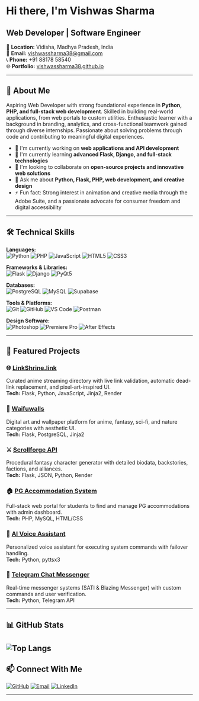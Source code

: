 # Hi there, I'm Vishwas Sharma

## Web Developer | Software Engineer

📍 **Location:** Vidisha, Madhya Pradesh, India  
📧 **Email:** vishwassharma38@gmail.com  
📞 **Phone:** +91 88178 58540  
🌐 **Portfolio:** [vishwassharma38.github.io](https://vishwassharma38.github.io)

---

## 🚀 About Me

Aspiring Web Developer with strong foundational experience in **Python, PHP, and full-stack web development**. Skilled in building real-world applications, from web portals to custom utilities. Enthusiastic learner with a background in branding, analytics, and cross-functional teamwork gained through diverse internships. Passionate about solving problems through code and contributing to meaningful digital experiences.

- 🔭 I'm currently working on **web applications and API development**
- 🌱 I'm currently learning **advanced Flask, Django, and full-stack technologies**
- 👯 I'm looking to collaborate on **open-source projects and innovative web solutions**
- 💬 Ask me about **Python, Flask, PHP, web development, and creative design**
- ⚡ Fun fact: Strong interest in animation and creative media through the Adobe Suite, and a passionate advocate for consumer freedom and digital accessibility

---

## 🛠️ Technical Skills

**Languages:**  
![Python](https://img.shields.io/badge/-Python-3776AB?style=flat&logo=python&logoColor=white)
![PHP](https://img.shields.io/badge/-PHP-777BB4?style=flat&logo=php&logoColor=white)
![JavaScript](https://img.shields.io/badge/-JavaScript-F7DF1E?style=flat&logo=javascript&logoColor=black)
![HTML5](https://img.shields.io/badge/-HTML5-E34F26?style=flat&logo=html5&logoColor=white)
![CSS3](https://img.shields.io/badge/-CSS3-1572B6?style=flat&logo=css3&logoColor=white)

**Frameworks & Libraries:**  
![Flask](https://img.shields.io/badge/-Flask-000000?style=flat&logo=flask&logoColor=white)
![Django](https://img.shields.io/badge/-Django-092E20?style=flat&logo=django&logoColor=white)
![PyQt5](https://img.shields.io/badge/-PyQt5-41CD52?style=flat&logo=qt&logoColor=white)

**Databases:**  
![PostgreSQL](https://img.shields.io/badge/-PostgreSQL-336791?style=flat&logo=postgresql&logoColor=white)
![MySQL](https://img.shields.io/badge/-MySQL-4479A1?style=flat&logo=mysql&logoColor=white)
![Supabase](https://img.shields.io/badge/-Supabase-3ECF8E?style=flat&logo=supabase&logoColor=white)

**Tools & Platforms:**  
![Git](https://img.shields.io/badge/-Git-F05032?style=flat&logo=git&logoColor=white)
![GitHub](https://img.shields.io/badge/-GitHub-181717?style=flat&logo=github&logoColor=white)
![VS Code](https://img.shields.io/badge/-VS%20Code-007ACC?style=flat&logo=visual-studio-code&logoColor=white)
![Postman](https://img.shields.io/badge/-Postman-FF6C37?style=flat&logo=postman&logoColor=white)

**Design Software:**  
![Photoshop](https://img.shields.io/badge/-Photoshop-31A8FF?style=flat&logo=adobe-photoshop&logoColor=white)
![Premiere Pro](https://img.shields.io/badge/-Premiere%20Pro-9999FF?style=flat&logo=adobe-premiere-pro&logoColor=white)
![After Effects](https://img.shields.io/badge/-After%20Effects-9999FF?style=flat&logo=adobe-after-effects&logoColor=white)

---

## 🚀 Featured Projects

### 🌐 [LinkShrine.link](https://github.com/vishwassharma38/linkshrine)

Curated anime streaming directory with live link validation, automatic dead-link replacement, and pixel-art-inspired UI.  
**Tech:** Flask, Python, JavaScript, Jinja2, Render

### 🎨 [Waifuwalls](https://github.com/vishwassharma38/waifuwalls)

Digital art and wallpaper platform for anime, fantasy, sci-fi, and nature categories with aesthetic UI.  
**Tech:** Flask, PostgreSQL, Jinja2

### ⚔️ [Scrollforge API](https://github.com/vishwassharma38/scrollforge)

Procedural fantasy character generator with detailed biodata, backstories, factions, and alliances.  
**Tech:** Flask, JSON, Python, Render

### 🏠 [PG Accommodation System](https://github.com/vishwassharma38/pg-accommodation)

Full-stack web portal for students to find and manage PG accommodations with admin dashboard.  
**Tech:** PHP, MySQL, HTML/CSS

### 🤖 [AI Voice Assistant](https://github.com/vishwassharma38/voice-assistant)

Personalized voice assistant for executing system commands with failover handling.  
**Tech:** Python, pyttsx3

### 💬 [Telegram Chat Messenger](https://github.com/vishwassharma38/telegram-messenger)

Real-time messenger systems (SATI & Blazing Messenger) with custom commands and user verification.  
**Tech:** Python, Telegram API

---

## 📊 GitHub Stats

## ![Top Langs](https://github-readme-stats.vercel.app/api/top-langs/?username=vishwassharma38&layout=compact&theme=radical)

## 📫 Connect With Me

[![GitHub](https://img.shields.io/badge/-GitHub-181717?style=flat&logo=github&logoColor=white)](https://github.com/vishwassharma38)
[![Email](https://img.shields.io/badge/-Email-D14836?style=flat&logo=gmail&logoColor=white)](mailto:vishwassharma38@gmail.com)
[![LinkedIn](https://img.shields.io/badge/-LinkedIn-0077B5?style=flat&logo=linkedin&logoColor=white)](https://www.linkedin.com/in/vishwassharma85/)

---
